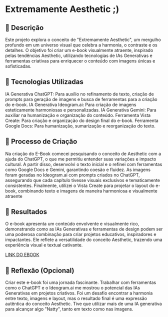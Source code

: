 # Extremamente Aesthetic ;)

## 📒 Descrição
Este projeto explora o conceito de "Extremamente Aesthetic", um mergulho profundo em um universo visual que celebra a harmonia, o contraste e os detalhes. O objetivo foi criar um e-book visualmente atraente, inspirado pelas tendências Aesthetic, utilizando tecnologias de IAs Generativas e ferramentas criativas para enriquecer o conteúdo com imagens únicas e sofisticadas.


## 🤖 Tecnologias Utilizadas
IA Generativa ChatGPT: Para auxílio no refinamento de texto, criação de prompts para geração de imagens e busca de ferramentas para a criação do e-book.
IA Generativa Ideogram.ai: Para criação de imagens esteticamente harmoniosas e personalizadas.
IA Generativa Gemini: Para auxiliar na humanização e organização do conteúdo.
Ferramenta Vista Create: Para criação e organização do design final do e-book.
Ferramenta Google Docs: Para humanização, sumarização e reorganização do texto.

## 🧐 Processo de Criação
Na criação do E-Book comecei pesquisando o conceito de Aesthetic com a ajuda do ChatGPT, o que me permitiu entender suas variações e impacto cultural. A partir disso, desenvolvi o texto inicial e o refinei com ferramentas como Google Docs e Gemini, garantindo coesão e fluidez. As imagens foram geradas no Ideogram.ai com prompts criados no ChatGPT, assegurando que cada capítulo tivesse visuais exclusivos e tematicamente consistentes. Finalmente, utilizei o Vista Create para projetar o layout do e-book, combinando texto e imagens de maneira harmoniosa e visualmente atraente

## 🚀 Resultados
O e-book apresenta um conteúdo envolvente e visualmente rico, demonstrando como as IAs Generativas e ferramentas de design podem ser uma poderosa combinação para criar projetos educativos, inspiradores e impactantes. Ele reflete a versatilidade do conceito Aesthetic, trazendo uma experiência visual e textual cativante.

[LINK DO EBOOK](./lab-natty-or-not/Extremamente_Aesthetic_Ebook.pdf)

## 💭 Reflexão (Opcional)
Criar este e-book foi uma jornada fascinante. Trabalhar com ferramentas como o ChatGPT e o Ideogram.ai me mostrou o potencial das IAs Generativas em projetos criativos. Foi um desafio encontrar a harmonia entre texto, imagens e layout, mas o resultado final é uma expressão autêntica do conceito Aesthetic. Tive que utilizar mais de uma IA generativa para alcançar algo "Natty", tanto em texto como nas imagens.
```

